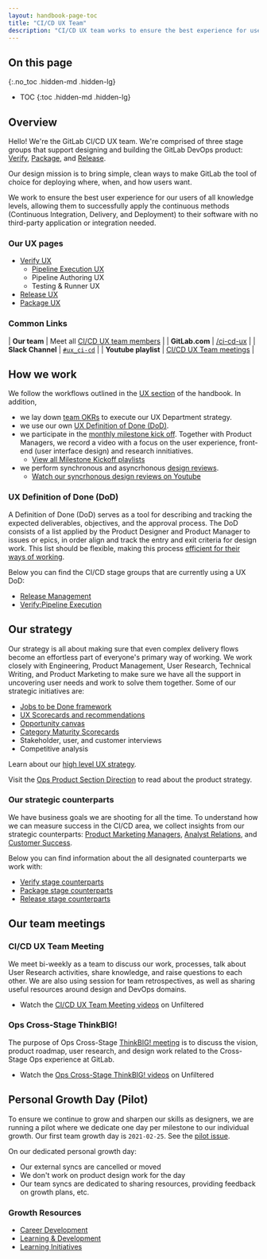 ```yaml
---
layout: handbook-page-toc
title: "CI/CD UX Team"
description: "CI/CD UX team works to ensure the best experience for users of all knowledge levels to successfully apply continuous methods with no 3rd-party application or integration"
---
```


## On this page

{:.no_toc .hidden-md .hidden-lg}

- TOC
{:toc .hidden-md .hidden-lg}

## Overview

Hello! We're the GitLab CI/CD UX team. We're comprised of three stage groups that support designing and building the GitLab DevOps product: [Verify](/direction/ops/#verify), [Package](/direction/ops/#package), and [Release](/direction/ops/#release).

Our design mission is to bring simple, clean ways to make GitLab the tool of choice for deploying where, when, and how users want.

We work to ensure the best user experience for our users of all knowledge levels, allowing them to successfully apply the continuous methods (Continuous Integration, Delivery, and Deployment) to their software with no third-party application or integration needed.

### Our UX pages

* [Verify UX](/handbook/engineering/ux/stage-group-ux-strategy/verify/)
  * [Pipeline Execution UX](/handbook/engineering/ux/stage-group-ux-strategy/ci-cd/pipeline-execution/)
  * Pipeline Authoring UX
  * Testing & Runner UX
* [Release UX](/handbook/engineering/ux/stage-group-ux-strategy/release/)
* [Package UX](/handbook/engineering/ux/stage-group-ux-strategy/package/)

### Common Links

| **Our team** | Meet all [CI/CD UX team members](/company/team/?department=ci-cd-ux-team) |
| **GitLab.com** | [/ci-cd-ux](https://gitlab.com/gitlab-org/ci-cd-ux) |
| **Slack Channel** | [`#ux_ci-cd`](https://gitlab.slack.com/app_redirect?channel=ux_ci-cd) |
| **Youtube playlist** | [CI/CD UX Team meetings](https://www.youtube.com/watch?v=ViEs54I5lHE&list=PL05JrBw4t0Kpap0GkV0SSuGnPhCM8jrAv) |

## How we work

We follow the workflows outlined in the [UX section](/handbook/engineering/ux/how-we-work/) of the handbook. In addition,

* we lay down [team OKRs](https://gitlab.com/gitlab-org/ci-cd-ux/-/issues?scope=all&utf8=%E2%9C%93&state=all&label_name[]=OKR) to execute our UX Department strategy.
* we use our own [UX Definition of Done (DoD)](#ux-definition-of-done-dod).
* we participate in the [monthly milestone kick off](/handbook/engineering/ux/ux-department-workflow/#milestone-kickoff). Together with Product Managers, we record a video with a focus on the user experience, front-end (user interface design) and research innitiatives.
    * [View all Milestone Kickoff playlists](https://about.gitlab.com/direction/kickoff/#ops-section)
* we perform synchronous and asyncrhonous [design reviews](/handbook/engineering/ux/ux-resources/#synchronous-design-reviews).
    * [Watch our syncrhonous design reviews on Youtube](https://www.youtube.com/watch?v=AYO97sRry4E&list=PL05JrBw4t0Kpnb8RDztlfpryAYip1OMwb)

### UX Definition of Done (DoD)

A Definition of Done (DoD) serves as a tool for describing and tracking the expected deliverables, objectives, and the approval process. The DoD consists of a list applied by the Product Designer and Product Manager to issues or epics, in order align and track the entry and exit criteria for design work. This list should be flexible, making this process [efficient for their ways of working](/handbook/values/#efficiency-for-the-right-group). 

Below you can find the CI/CD stage groups that are currently using a UX DoD: 

* [Release Management](/handbook/engineering/ux/stage-group-ux-strategy/release/release-management/)
* [Verify:Pipeline Execution](/handbook/engineering/ux/stage-group-ux-strategy/ci-cd/pipeline-execution/index.html#ci-ux-dod-objectives)

## Our strategy

Our strategy is all about making sure that even complex delivery flows become an effortless part of everyone's primary way of working. We work closely with Engineering, Product Management, User Research, Technical Writing, and Product Marketing to make sure we have all the support in uncovering user needs and work to solve them together. Some of our strategic initiatives are:

* [Jobs to be Done framework](/handbook/engineering/ux/jobs-to-be-done/)
* [UX Scorecards and recommendations](/handbook/engineering/ux/ux-scorecards/) 
* [Opportunity canvas](/handbook/product-development-flow/#opportunity-canvas) 
* [Category Maturity Scorecards](/handbook/engineering/ux/category-maturity-scorecards/)
* Stakeholder, user, and customer interviews
* Competitive analysis

Learn about our [high level UX strategy](/handbook/engineering/ux/#our-strategy).

Visit the [Ops Product Section Direction](/direction/ops/) to read about the product strategy.

### Our strategic counterparts

We have business goals we are shooting for all the time. To understand how we can measure success in the CI/CD area, we collect insights from our strategic counterparts: [Product Marketing Managers](/handbook/marketing/strategic-marketing/pmmteam/), [Analyst Relations](/handbook/marketing/strategic-marketing/analyst-relations/), and [Customer Success](/handbook/customer-success/). 

Below you can find information about the all designated counterparts we work with:

* [Verify stage counterparts](/handbook/product/categories/#verify-stage)
* [Package stage counterparts](/handbook/product/categories/#package-stage)
* [Release stage counterparts](/handbook/product/categories/#release-stage)

## Our team meetings

### CI/CD UX Team Meeting

We meet bi-weekly as a team to discuss our work, processes, talk about User Research activities, share knowledge, and raise questions to each other. We are also using session for team retrospectives, as well as sharing useful resources around design and DevOps domains.

* Watch the [CI/CD UX Team Meeting videos](https://www.youtube.com/playlist?list=PL05JrBw4t0KqkrzZyJrJSEWNyiL_5x7an) on Unfiltered

### Ops Cross-Stage ThinkBIG!

The purpose of Ops Cross-Stage [ThinkBIG! meeting](/handbook/engineering/ux/thinkbig/) is to discuss the vision, product roadmap, user research, and design work related to the Cross-Stage Ops experience at GitLab.

* Watch the [Ops Cross-Stage ThinkBIG! videos](https://www.youtube.com/playlist?list=PL05JrBw4t0KqFdx966BWkg9-RwXyBDq1k) on Unfiltered

## Personal Growth Day (Pilot)

To ensure we continue to grow and sharpen our skills as designers, we are running a pilot where we dedicate one day per milestone to our individual growth. Our first team growth day is `2021-02-25`. See the [pilot issue](https://gitlab.com/gitlab-org/ci-cd-ux/-/issues/26). 

On our dedicated personal growth day: 
* Our external syncs are cancelled or moved
* We don't work on product design work for the day
* Our team syncs are dedicated to sharing resources, providing feedback on growth plans, etc.

### Growth Resources

* [Career Development](https://gitlab.com/gitlab-com/www-gitlab-com/-/blob/master/handbook/people-group/learning-and-development/career-development)
* [Learning & Development](https://gitlab.com/gitlab-com/www-gitlab-com/-/blob/master/handbook/people-group/learning-and-development)
* [Learning Initiatives](https://gitlab.com/gitlab-com/www-gitlab-com/-/blob/master/handbook/people-group/learning-and-development/learning-initiatives)
